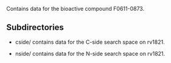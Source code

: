 Contains data for the bioactive compound F0611-0873.

## Subdirectories

- cside/ contains data for the C-side search space on rv1821.

- nside/ contains data for the N-side search space on rv1821.

